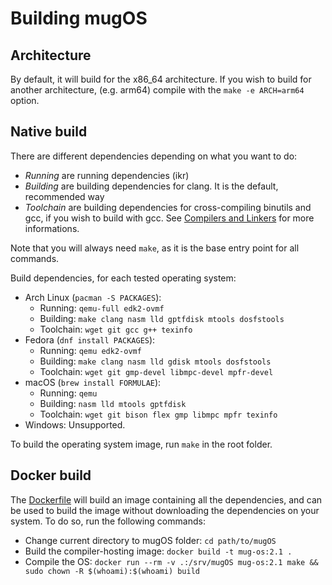 # Building mugOS

## Architecture

By default, it will build for the x86_64 architecture.
If you wish to build for another architecture, (e.g. arm64) compile
with the `make -e ARCH=arm64` option.

## Native build

There are different dependencies depending on what you want to do:

- *Running* are running dependencies (ikr)
- *Building* are building dependencies for clang. It is the default, recommended way
- *Toolchain* are building dependencies for cross-compiling binutils and gcc, if you wish to build with gcc.
  See [Compilers and Linkers](./CompilersAndLinkers.md) for more informations.

Note that you will always need `make`, as it is the base entry point for all commands.

Build dependencies, for each tested operating system:

- Arch Linux (`pacman -S PACKAGES`):
  - Running: `qemu-full edk2-ovmf`
  - Building: `make clang nasm lld gptfdisk mtools dosfstools`
  - Toolchain: `wget git gcc g++ texinfo`
- Fedora (`dnf install PACKAGES`):
  - Running: `qemu edk2-ovmf`
  - Building: `make clang nasm lld gdisk mtools dosfstools`
  - Toolchain: `wget git gmp-devel libmpc-devel mpfr-devel`
- macOS (`brew install FORMULAE`):
  - Running: `qemu`
  - Building: `nasm lld mtools gptfdisk`
  - Toolchain: `wget git bison flex gmp libmpc mpfr texinfo`
- Windows: Unsupported.

To build the operating system image, run `make` in the root folder.

## Docker build

The [Dockerfile](../Dockerfile) will build an image containing all the dependencies,
and can be used to build the image without downloading the dependencies on your system.
To do so, run the following commands:

- Change current directory to mugOS folder: `cd path/to/mugOS`
- Build the compiler-hosting image: `docker build -t mug-os:2.1 .`
- Compile the OS: `docker run --rm -v .:/srv/mugOS mug-os:2.1 make && sudo chown -R $(whoami):$(whoami) build`
